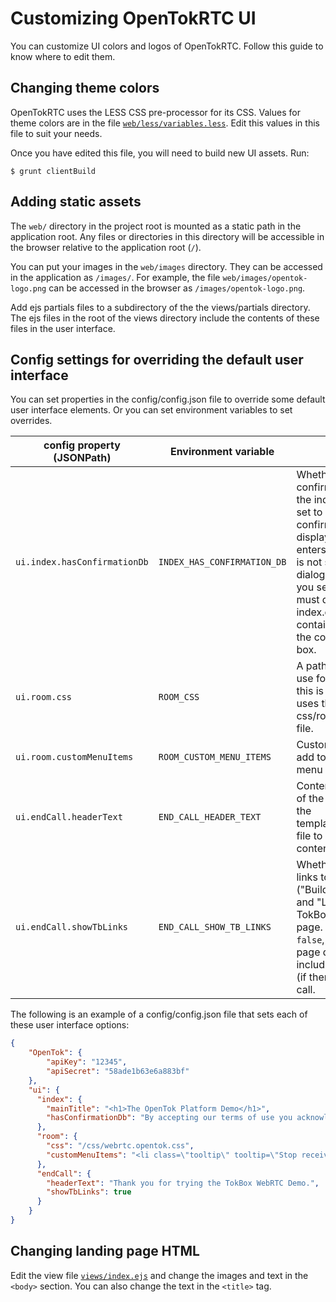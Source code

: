 # Customizing OpenTokRTC UI

You can customize UI colors and logos of OpenTokRTC. Follow this guide to know where to edit them.

## Changing theme colors

OpenTokRTC uses the LESS CSS pre-processor for its CSS. Values for theme colors are in the file [`web/less/variables.less`](web/less/variables.less). Edit this values in this file to suit your needs.

Once you have edited this file, you will need to build new UI assets. Run:

```
$ grunt clientBuild
```

## Adding static assets

The `web/` directory in the project root is mounted as a static path in the application root. Any files or directories in this directory will be accessible in the browser relative to the application root (`/`).

You can put your images in the `web/images` directory. They can be accessed in the application as `/images/`. For example, the file `web/images/opentok-logo.png` can be accessed in the browser as `/images/opentok-logo.png`.

Add ejs partials files to a subdirectory of the the views/partials directory. The ejs files in
the root of the views directory include the contents of these files in the user interface.

## Config settings for overriding the default user interface

You can set properties in the config/config.json file to override some default
user interface elements. Or you can set environment variables to set overrides.

| config property <br> (JSONPath) | Environment variable | Description |
| ------------- | ------------- | -- |
| `ui.index.hasConfirmationDb`  | `INDEX_HAS_CONFIRMATION_DB`   | Whether to display a confirmation dialog box in the index page. If this is set to `true`, a confirmation dialog box is displayed before the user enters the chat room. If it is not set, no confirmation dialog box is displayed. If you set this to true, you must define an index.confirmation.ejs containing the HTML for the confirmation dialog box. |
| `ui.room.css`  | `ROOM_CSS`  | A path to the CSS file to use for the room page. If this is not set, the page uses the css/room.opentok.css file. |
| `ui.room.customMenuItems`  | `ROOM_CUSTOM_MENU_ITEMS`  | Custom menu items to add to the left-hand menu of the room page. |
| `ui.endCall.headerText`  | `END_CALL_HEADER_TEXT`  | Content to add to the top of the end call page. See the templates/endMeeting.ejs file to see the default content. |
| `ui.endCall.showTbLinks`  | `END_CALL_SHOW_TB_LINKS`  | Whether to simply display links to TokBox info ("Build a WebRTC app and "Learn about TokBox") in the end call page. The default is `false`, and the end call page displays other info, including a list of archives (if there are any) for the call. |

The following is an example of a config/config.json file that sets each of these user interface options:

```json
{
    "OpenTok": {
        "apiKey": "12345",
        "apiSecret": "58ade1b63e6a883bf"
    },
    "ui": {
      "index": {
        "mainTitle": "<h1>The OpenTok Platform Demo</h1>",
        "hasConfirmationDb": "By accepting our terms of use you acknowledge that you have read the <a target=\"_blank\" href=\"https://tokbox.com/support/tos\">user agreement</a>, and <a target=\"_blank\" href=\"https://tokbox.com/support/privacy-policy\">privacy policy</a>, and you are at least 18 years of age.</p>"
      },
      "room": {
        "css": "/css/webrtc.opentok.css",
        "customMenuItems": "<li class=\"tooltip\" tooltip=\"Stop receiving video\">\n  <a id=\"videoSwitch\"><i data-icon=\"videoSwitch\"></i><span>Stop receiving video</span></a>\n</li>\n<li class=\"tooltip\" tooltip=\"Mute all participants\">\n  <a id=\"audioSwitch\"><i data-icon=\"audioSwitch\"></i><span>Mute all participants</span></a>\n</li>\n<li>\n  <a id=\"endCall\" class=\"danger\"><i data-icon=\"end\"></i><span>End meeting</span></a>\n</li>\n<li class=\"bottom tooltip\" tooltip=\"See Documentation\">\n  <a href=\"https://tokbox.com/developer/\" target=\"_blank\" class=\"button see-documentation\"><span>See Documentation</span></a>\n</li>\n<li class=\"tooltip\" tooltip=\"Talk to Sales\">\n  <a href=\"https://tokbox.com/contact/sales\" target=\"_blank\" class=\"button talk-to-sales\"><span>Talk to Sales</span></a>\n</li>"
      },
      "endCall": {
        "headerText": "Thank you for trying the TokBox WebRTC Demo.",
        "showTbLinks": true
      }
    }
}
```

## Changing landing page HTML

Edit the view file [`views/index.ejs`](views/index.ejs) and change the images and text in the `<body>` section. You can also change the text in the `<title>` tag.
